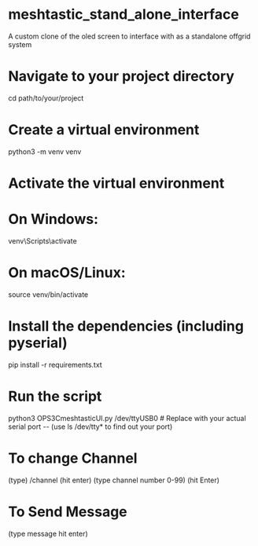 # meshtastic_stand_alone_interface
A custom clone of the oled screen to interface with as a standalone offgrid system

# Navigate to your project directory
cd path/to/your/project

# Create a virtual environment
python3 -m venv venv

# Activate the virtual environment
# On Windows:
venv\Scripts\activate
# On macOS/Linux:
source venv/bin/activate

# Install the dependencies (including pyserial)
pip install -r requirements.txt

# Run the script
python3 OPS3CmeshtasticUI.py /dev/ttyUSB0    # Replace with your actual serial port  -- (use ls /dev/tty* to find out your port)

# To change Channel
(type)   /channel    (hit enter)
(type channel number 0-99) (hit Enter)

# To Send Message 
(type message hit enter)
